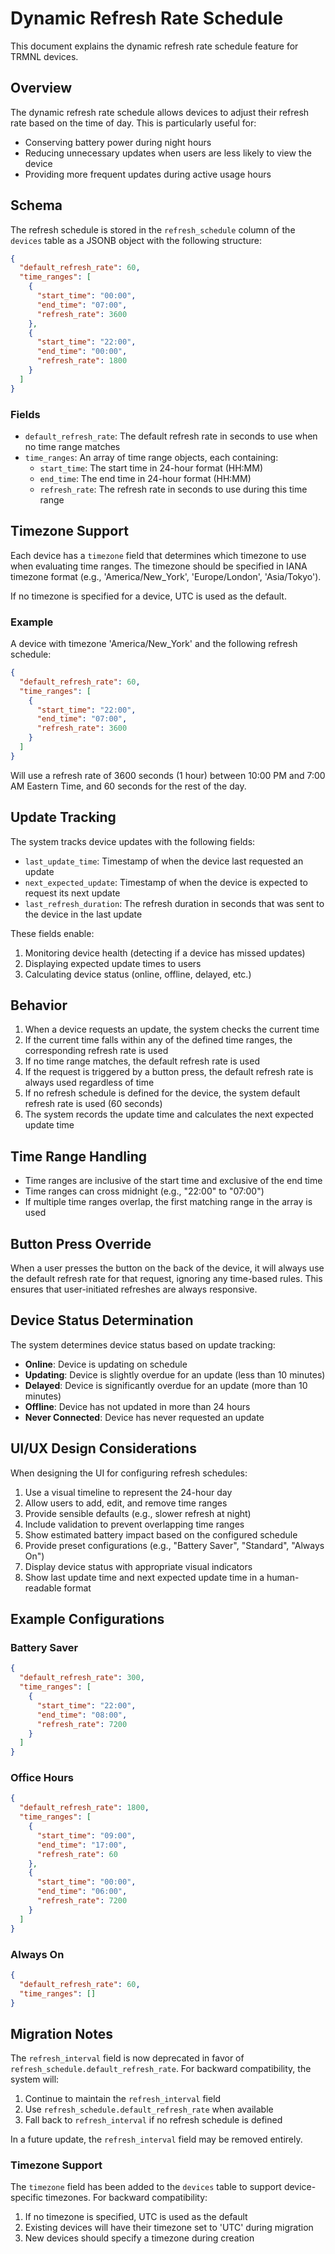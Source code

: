 # Dynamic Refresh Rate Schedule

This document explains the dynamic refresh rate schedule feature for TRMNL devices.

## Overview

The dynamic refresh rate schedule allows devices to adjust their refresh rate based on the time of day. This is particularly useful for:

- Conserving battery power during night hours
- Reducing unnecessary updates when users are less likely to view the device
- Providing more frequent updates during active usage hours

## Schema

The refresh schedule is stored in the `refresh_schedule` column of the `devices` table as a JSONB object with the following structure:

```json
{
  "default_refresh_rate": 60,
  "time_ranges": [
    {
      "start_time": "00:00",
      "end_time": "07:00",
      "refresh_rate": 3600
    },
    {
      "start_time": "22:00",
      "end_time": "00:00",
      "refresh_rate": 1800
    }
  ]
}
```

### Fields

- `default_refresh_rate`: The default refresh rate in seconds to use when no time range matches
- `time_ranges`: An array of time range objects, each containing:
  - `start_time`: The start time in 24-hour format (HH:MM)
  - `end_time`: The end time in 24-hour format (HH:MM)
  - `refresh_rate`: The refresh rate in seconds to use during this time range

## Timezone Support

Each device has a `timezone` field that determines which timezone to use when evaluating time ranges. The timezone should be specified in IANA timezone format (e.g., 'America/New_York', 'Europe/London', 'Asia/Tokyo').

If no timezone is specified for a device, UTC is used as the default.

### Example

A device with timezone 'America/New_York' and the following refresh schedule:

```json
{
  "default_refresh_rate": 60,
  "time_ranges": [
    {
      "start_time": "22:00",
      "end_time": "07:00",
      "refresh_rate": 3600
    }
  ]
}
```

Will use a refresh rate of 3600 seconds (1 hour) between 10:00 PM and 7:00 AM Eastern Time, and 60 seconds for the rest of the day.

## Update Tracking

The system tracks device updates with the following fields:

- `last_update_time`: Timestamp of when the device last requested an update
- `next_expected_update`: Timestamp of when the device is expected to request its next update
- `last_refresh_duration`: The refresh duration in seconds that was sent to the device in the last update

These fields enable:

1. Monitoring device health (detecting if a device has missed updates)
2. Displaying expected update times to users
3. Calculating device status (online, offline, delayed, etc.)

## Behavior

1. When a device requests an update, the system checks the current time
2. If the current time falls within any of the defined time ranges, the corresponding refresh rate is used
3. If no time range matches, the default refresh rate is used
4. If the request is triggered by a button press, the default refresh rate is always used regardless of time
5. If no refresh schedule is defined for the device, the system default refresh rate is used (60 seconds)
6. The system records the update time and calculates the next expected update time

## Time Range Handling

- Time ranges are inclusive of the start time and exclusive of the end time
- Time ranges can cross midnight (e.g., "22:00" to "07:00")
- If multiple time ranges overlap, the first matching range in the array is used

## Button Press Override

When a user presses the button on the back of the device, it will always use the default refresh rate for that request, ignoring any time-based rules. This ensures that user-initiated refreshes are always responsive.

## Device Status Determination

The system determines device status based on update tracking:

- **Online**: Device is updating on schedule
- **Updating**: Device is slightly overdue for an update (less than 10 minutes)
- **Delayed**: Device is significantly overdue for an update (more than 10 minutes)
- **Offline**: Device has not updated in more than 24 hours
- **Never Connected**: Device has never requested an update

## UI/UX Design Considerations

When designing the UI for configuring refresh schedules:

1. Use a visual timeline to represent the 24-hour day
2. Allow users to add, edit, and remove time ranges
3. Provide sensible defaults (e.g., slower refresh at night)
4. Include validation to prevent overlapping time ranges
5. Show estimated battery impact based on the configured schedule
6. Provide preset configurations (e.g., "Battery Saver", "Standard", "Always On")
7. Display device status with appropriate visual indicators
8. Show last update time and next expected update time in a human-readable format

## Example Configurations

### Battery Saver
```json
{
  "default_refresh_rate": 300,
  "time_ranges": [
    {
      "start_time": "22:00",
      "end_time": "08:00",
      "refresh_rate": 7200
    }
  ]
}
```

### Office Hours
```json
{
  "default_refresh_rate": 1800,
  "time_ranges": [
    {
      "start_time": "09:00",
      "end_time": "17:00",
      "refresh_rate": 60
    },
    {
      "start_time": "00:00",
      "end_time": "06:00",
      "refresh_rate": 7200
    }
  ]
}
```

### Always On
```json
{
  "default_refresh_rate": 60,
  "time_ranges": []
}
```

## Migration Notes

The `refresh_interval` field is now deprecated in favor of `refresh_schedule.default_refresh_rate`. For backward compatibility, the system will:

1. Continue to maintain the `refresh_interval` field
2. Use `refresh_schedule.default_refresh_rate` when available
3. Fall back to `refresh_interval` if no refresh schedule is defined

In a future update, the `refresh_interval` field may be removed entirely.

### Timezone Support

The `timezone` field has been added to the `devices` table to support device-specific timezones. For backward compatibility:

1. If no timezone is specified, UTC is used as the default
2. Existing devices will have their timezone set to 'UTC' during migration
3. New devices should specify a timezone during creation 